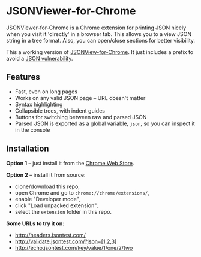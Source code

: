 # JSONViewer-for-Chrome

JSONViewer-for-Chrome is a Chrome extension for printing JSON nicely when you visit it 'directly' in a browser tab. This allows you to a view JSON string in a tree format. Also, you can open/close sections for better visibility.

This a working version of [JSONView-for-Chrome](https://github.com/gildas-lormeau/JSONView-for-Chrome).
It just includes a prefix to avoid a [JSON vulnerability](http://haacked.com/archive/2008/11/20/anatomy-of-a-subtle-json-vulnerability.aspx).

## Features

* Fast, even on long pages
* Works on any valid JSON page – URL doesn't matter
* Syntax highlighting
* Collapsible trees, with indent guides
* Buttons for switching between raw and parsed JSON
* Parsed JSON is exported as a global variable, `json`, so you can inspect it in the console

Installation
------------

**Option 1** – just install it from the [Chrome Web Store](https://chrome.google.com/webstore/detail/aimiinbnnkboelefkjlenlgimcabobli).

**Option 2** – install it from source:

* clone/download this repo,
* open Chrome and go to `chrome://chrome/extensions/`,
* enable "Developer mode",
* click "Load unpacked extension",
* select the `extension` folder in this repo.

**Some URLs to try it on:**

* http://headers.jsontest.com/
* http://validate.jsontest.com/?json=[1,2,3]
* http://echo.jsontest.com/key/value/1/one/2/two












